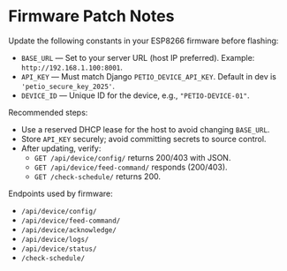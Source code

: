 # Firmware Patch Notes

Update the following constants in your ESP8266 firmware before flashing:

- `BASE_URL` — Set to your server URL (host IP preferred). Example: `http://192.168.1.100:8001`.
- `API_KEY` — Must match Django `PETIO_DEVICE_API_KEY`. Default in dev is `'petio_secure_key_2025'`.
- `DEVICE_ID` — Unique ID for the device, e.g., `"PETIO-DEVICE-01"`.

Recommended steps:
- Use a reserved DHCP lease for the host to avoid changing `BASE_URL`.
- Store `API_KEY` securely; avoid committing secrets to source control.
- After updating, verify:
  - `GET /api/device/config/` returns 200/403 with JSON.
  - `GET /api/device/feed-command/` responds (200/403).
  - `GET /check-schedule/` returns 200.

Endpoints used by firmware:
- `/api/device/config/`
- `/api/device/feed-command/`
- `/api/device/acknowledge/`
- `/api/device/logs/`
- `/api/device/status/`
- `/check-schedule/`